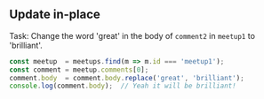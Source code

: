## Update in-place

Task: Change the word 'great' in the body of `comment2` in `meetup1` to 'brilliant'.

```JavaScript
const meetup  = meetups.find(m => m.id === 'meetup1');
const comment = meetup.comments[0];
comment.body  = comment.body.replace('great', 'brilliant');
console.log(comment.body);  // Yeah it will be brilliant!
```
